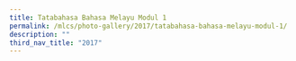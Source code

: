 ```yaml
---
title: Tatabahasa Bahasa Melayu Modul 1
permalink: /mlcs/photo-gallery/2017/tatabahasa-bahasa-melayu-modul-1/
description: ""
third_nav_title: "2017"
---
```

